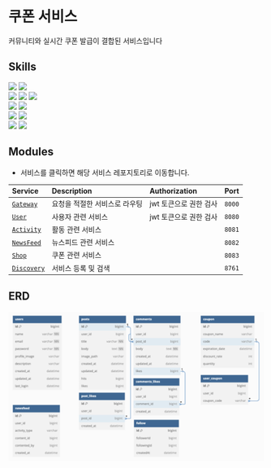 # 쿠폰 서비스
커뮤니티와 실시간 쿠폰 발급이 결합된 서비스입니다

## Skills 
<div> 
  <img src="https://img.shields.io/badge/Java-ED8B00?style=for-the-badge&logo=openjdk&logoColor=white">
  <img src="https://img.shields.io/badge/IntelliJ_IDEA-000000.svg?style=for-the-badge&logo=intellij-idea&logoColor=white">
  <br>
  <img src="https://img.shields.io/badge/SpringBoot-6DB33F?style=for-the-badge&logo=springboot&logoColor=white"/>
  <img src="https://img.shields.io/badge/SpringSecurity-6DB33F?style=for-the-badge&logo=SpringSecurity&logoColor=white"/>
  <img src="https://img.shields.io/badge/json%20web%20tokens-323330?style=for-the-badge&logo=json-web-tokens&logoColor=pink">
  <br>
  <img src="https://img.shields.io/badge/Mysql-4479A1?style=for-the-badge&logo=mysql&logoColor=white"/>
  <img src="https://img.shields.io/badge/redis-DC382D?style=for-the-badge&logo=redis&logoColor=white">
  <br>
  <img src="https://img.shields.io/badge/Postman-FF6C37?style=for-the-badge&logo=postman&logoColor=white">
  <img src="https://img.shields.io/badge/docker-2496ED?style=for-the-badge&logo=docker&logoColor=white">
  <br>
  <img src="https://img.shields.io/badge/GIT-E44C30?style=for-the-badge&logo=git&logoColor=white">
  <img src="https://img.shields.io/badge/GitHub-100000?style=for-the-badge&logo=github&logoColor=white">
  <br>
</div>

## Modules
- 서비스를 클릭하면 해당 서비스 레포지토리로 이동합니다.

| Service	                                                                          | Description	                               | Authorization	 | Port |
|:----------------------------------------------------------------------------------|:-------------------------------------------|:---------------|:-----|
| [`Gateway`](https://github.com/Reservation-Purchase-System/api-gateway.git)   | 요청을 적절한 서비스로 라우팅                 | jwt 토큰으로 권한 검사 | `8000` |
| [`User`](https://github.com/JiHyeong23/CouponProject/tree/main/UserService)         | 사용자 관련 서비스 | jwt 토큰으로 권한 검사 | `8080` |
| [`Activity`](https://github.com/JiHyeong23/CouponProject/tree/main/ActivityService)  | 활동 관련 서비스    |                | `8081` |
| [`NewsFeed`](https://github.com/JiHyeong23/CouponProject/tree/main/NewsFeedService) | 뉴스피드 관련 서비스   |                | `8082` |
| [`Shop`](https://github.com/Reservation-Purchase-System/payment-service.git)   | 쿠폰 관련 서비스    |                | `8083` |
| [`Discovery`](https://github.com/JiHyeong23/CouponProject/tree/main/DiscorveryService)             | 서비스 등록 및 검색      | | `8761` |

## ERD
![ERD](docs/erd.png)
